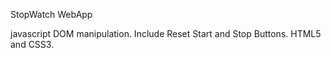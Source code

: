 StopWatch WebApp  


javascript   DOM manipulation. Include Reset  Start and Stop Buttons.  HTML5 and CSS3. 
